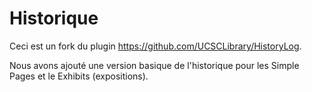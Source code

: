 # Historique

Ceci est un fork du plugin https://github.com/UCSCLibrary/HistoryLog. 

Nous avons ajouté une version basique de l'historique pour les Simple Pages et le Exhibits (expositions).


